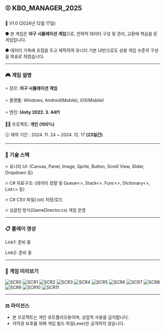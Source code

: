 ## ⚾ KBO_MANAGER_2025

🏏 V1.0 (2024년 12월 17일)

● 본 게임은 **야구 시뮬레이션 게임**으로, 전략적 데이터 구성 및 관리, 교환에 핵심을 둔 게임입니다.

● 데이터 가독에 초점을 두고 제작하여 유니티 기본 UI만으로도 상용 게임 수준의 구성을 목표로 하였습니다.

---


### 🎮 게임 설명

⭐ 장르: **야구 시뮬레이션 게임**

⭐ 플랫폼: Windows, Android(Mobile), iOS(Mobile)

⭐ 엔진: **Unity 2022. 3. 44f1** <DX11>

💇‍♂ 프로젝트: **개인 (100%)**

🕜 제작 기간 : 2024. 11. 24 ~ 2024. 12. 17 **(23일간)**

---

### 🧾 기술 스택

🔥 유니티 UI: (Canvas, Panel, Image, Sprite, Button, Scroll View, Slider, Dropdown 등) 

🔥 C# 자료구조: (데이터 정렬 및 Queue<>, Stack<>, Func<>, Dictionary<>, List<> 등)

🔥 C# CSV 파일(.txt) 저장/로드

🔥 싱글턴 방식(GameDirector.cs) 게임 운영

---

### 📋 플레이 영상

Link1: 준비 중

Link2: 준비 중

---

### 🔎 게임 미리보기
![SCR0](https://github.com/Ahwhi/KBO_MANAGER_2025/blob/main/ScreenShots/0.png)
![SCR1](https://github.com/Ahwhi/KBO_MANAGER_2025/blob/main/ScreenShots/1.png)
![SCR2](https://github.com/Ahwhi/KBO_MANAGER_2025/blob/main/ScreenShots/2.png)
![SCR3](https://github.com/Ahwhi/KBO_MANAGER_2025/blob/main/ScreenShots/3.png)
![SCR4](https://github.com/Ahwhi/KBO_MANAGER_2025/blob/main/ScreenShots/4.png)
![SCR5](https://github.com/Ahwhi/KBO_MANAGER_2025/blob/main/ScreenShots/5.png)
![SCR6](https://github.com/Ahwhi/KBO_MANAGER_2025/blob/main/ScreenShots/6.png)
![SCR7](https://github.com/Ahwhi/KBO_MANAGER_2025/blob/main/ScreenShots/7.png)
![SCR8](https://github.com/Ahwhi/KBO_MANAGER_2025/blob/main/ScreenShots/8.png)
![SCR9](https://github.com/Ahwhi/KBO_MANAGER_2025/blob/main/ScreenShots/9.png)
![SCR10](https://github.com/Ahwhi/KBO_MANAGER_2025/blob/main/ScreenShots/10.png)
![SCR11](https://github.com/Ahwhi/KBO_MANAGER_2025/blob/main/ScreenShots/11.png)

---

### ⚖️ 라이선스  
- 본 프로젝트는 개인 포트폴리오용이며, 상업적 사용을 금지합니다.  
- 저작권 보호를 위해 게임 빌드 파일(.exe)은 공개하지 않습니다.



